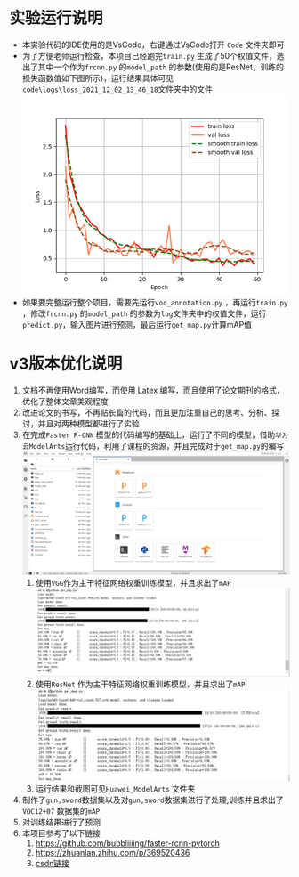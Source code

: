 # 实验运行说明

* 本实验代码的IDE使用的是VsCode，右键通过VsCode打开 `Code` 文件夹即可
* 为了方便老师运行检查，本项目已经跑完`train.py` 生成了50个权值文件，选出了其中一个作为`frcnn.py`  的`model_path` 的参数(使用的是ResNet，训练的损失函数值如下图所示)，运行结果具体可见`code\logs\loss_2021_12_02_13_46_18`文件夹中的文件
  ![epoch_loss_2021_12_02_13_46_18](https://github.com/ytWu1314/Object-detection-based-on-Faster-R-CNN/blob/6a4edc829a6606b6b6e5e573d1faea9980c5738f/Code/logs/loss_2021_12_02_13_46_18/epoch_loss_2021_12_02_13_46_18.png)
* 如果要完整运行整个项目，需要先运行`voc_annotation.py` ，再运行`train.py` ，修改`frcnn.py`  的`model_path` 的参数为`log`文件夹中的权值文件，运行`predict.py`，输入图片进行预测，最后运行`get_map.py`计算mAP值 



# v3版本优化说明

1. 文档不再使用Word编写，而使用 Latex 编写，而且使用了论文期刊的格式，优化了整体文章美观程度
2. 改进论文的书写，不再贴长篇的代码，而且更加注重自己的思考、分析、探讨，并且对两种模型都进行了实验
3. 在完成`Faster R-CNN` 模型的代码编写的基础上，运行了不同的模型，借助`华为云ModelArts`运行代码，利用了课程的资源，并且完成对于`get_map.py`的编写![HuaweiModeArts2](https://github.com/ytWu1314/Object-detection-based-on-Faster-R-CNN/blob/6a4edc829a6606b6b6e5e573d1faea9980c5738f/Huawei_ModelArts/HuaweiModeArts2.png)
   1. 使用`VGG`作为主干特征网络权重训练模型，并且求出了`mAP`![mAP_VGG](https://github.com/ytWu1314/Object-detection-based-on-Faster-R-CNN/blob/6a4edc829a6606b6b6e5e573d1faea9980c5738f/Huawei_ModelArts/mAP_VGG.png)
   2. 使用`ResNet` 作为主干特征网络权重训练模型，并且求出了`mAP`![mAP_ResNet](https://github.com/ytWu1314/Object-detection-based-on-Faster-R-CNN/blob/6a4edc829a6606b6b6e5e573d1faea9980c5738f/Huawei_ModelArts/mAP_ResNet.png)
   3. 运行结果和截图可见`Huawei_ModelArts` 文件夹
4. 制作了`gun,sword`数据集以及对`gun,sword`数据集进行了处理,训练并且求出了`VOC12+07` 数据集的`mAP`
5. 对训练结果进行了预测
6. 本项目参考了以下链接
   1. https://github.com/bubbliiiing/faster-rcnn-pytorch
   2. https://zhuanlan.zhihu.com/p/369520436
   3. [csdn链接](https://blog.csdn.net/weixin_44791964/article/details/105739918?ops_request_misc=%257B%2522request%255Fid%2522%253A%2522163843230816780264068682%2522%252C%2522scm%2522%253A%252220140713.130102334.pc%255Fblog.%2522%257D&request_id=163843230816780264068682&biz_id=0&utm_medium=distribute.pc_search_result.none-task-blog-2~blog~first_rank_v2~rank_v29-3-105739918.pc_v2_rank_blog_default&utm_term=Pytorch&spm=1018.2226.3001.4450)


